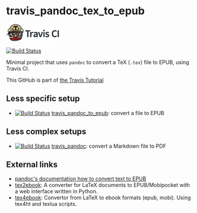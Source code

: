 # travis_pandoc_tex_to_epub

[![Travis CI logo](TravisCI.png)](https://travis-ci.org)

[![Build Status](https://travis-ci.org/richelbilderbeek/travis_pandoc_tex_to_epub.svg?branch=master)](https://travis-ci.org/richelbilderbeek/travis_pandoc_tex_to_epub)

Minimal project that uses `pandoc` to convert a TeX (`.tex`) file to EPUB, using Travis CI.

This GitHub is part of [the Travis Tutorial](https://github.com/richelbilderbeek/travis_tutorial)

## Less specific setup

 * [![Build Status](https://travis-ci.org/richelbilderbeek/travis_pandoc_to_epub.svg?branch=master)](https://travis-ci.org/richelbilderbeek/travis_pandoc_to_epub) [travis_pandoc_to_epub](https://github.com/richelbilderbeek/travis_pandoc_to_epub): convert a file to EPUB

## Less complex setups

 * [![Build Status](https://travis-ci.org/richelbilderbeek/travis_pandoc.svg?branch=master)](https://travis-ci.org/richelbilderbeek/travis_pandoc) [travis_pandoc](https://github.com/richelbilderbeek/travis_pandoc): convert a Markdown file to PDF

## External links

 * [pandoc's documentation how to convert text to EPUB](http://pandoc.org/epub.html)
 * [tex2ebook](https://github.com/rzoller/tex2ebook): A converter for LaTeX documents to EPUB/Mobipocket with a web interface written in Python. 
 * [tex4ebook](https://github.com/michal-h21/tex4ebook): Convertor from LaTeX to ebook formats (epub, mobi). Using tex4ht and texlua scripts. 